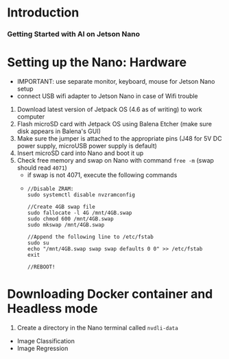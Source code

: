 # Introduction

### Getting Started with AI on Jetson Nano
# Setting up the Nano: Hardware
   * IMPORTANT: use separate monitor, keyboard, mouse for Jetson Nano setup
   * connect USB wifi adapter to Jetson Nano in case of Wifi trouble
1. Download latest version of Jetpack OS (4.6 as of writing) to work computer
2. Flash microSD card with Jetpack OS using Balena Etcher (make sure disk appears in Balena's GUI)
4. Make sure the jumper is attached to the appropriate pins (J48 for 5V DC power supply, microUSB power supply is default)
5. Insert microSD card into Nano and boot it up
6. Check free memory and swap on Nano with command `free -m` (swap should read `4071`)
    * if swap is not 4071, execute the following commands
    * ```
      //Disable ZRAM:
      sudo systemctl disable nvzramconfig

      //Create 4GB swap file
      sudo fallocate -l 4G /mnt/4GB.swap
      sudo chmod 600 /mnt/4GB.swap
      sudo mkswap /mnt/4GB.swap
      
      //Append the following line to /etc/fstab
      sudo su
      echo "/mnt/4GB.swap swap swap defaults 0 0" >> /etc/fstab
      exit
      
      //REBOOT!
      ```
# Downloading Docker container and Headless mode
1. Create a directory in the Nano terminal called `nvdli-data`
* Image Classification
* Image Regression

<!--
**rushil-x-gupta/rushil-x-gupta** is a ✨ _special_ ✨ repository because its `README.md` (this file) appears on your GitHub profile.

Here are some ideas to get you started:

- 🔭 I’m currently working on ...
- 🌱 I’m currently learning ...
- 👯 I’m looking to collaborate on ...
- 🤔 I’m looking for help with ...
- 💬 Ask me about ...
- 📫 How to reach me: ...
- 😄 Pronouns: ...
- ⚡ Fun fact: ...
-->
